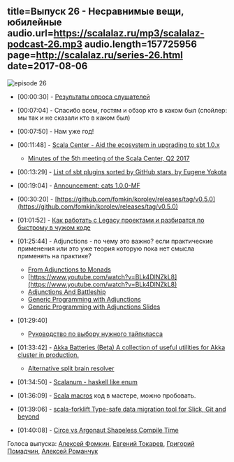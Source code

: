 title=Выпуск 26 - Несравнимые вещи, юбилейные
audio.url=https://scalalaz.ru/mp3/scalalaz-podcast-26.mp3
audio.length=157725956
page=http://scalalaz.ru/series-26.html
date=2017-08-06
----
![episode 26](img/episode26.png)

- <span>[00:00:30]</span> - [Результаты опроса слушателей](https://docs.google.com/forms/d/14KWpoF8nI4xXoN8jVGH1i-zehjLKytXpQQMKdTDVQ5U/edit#responses)

- <span>[00:07:04]</span> - Спасибо всем, гостям и обзор кто в каком был (спойлер: мы так и не сказали кто в каком был)
- <span>[00:07:50]</span> - Нам уже год!
- <span>[00:11:48]</span> - [Scala Center - Aid the ecosystem in upgrading to sbt 1.0.x](https://gist.github.com/larsrh/310a470a43c62cc1d44b94586022717d)
    - [Minutes of the 5th meeting of the Scala Center, Q2 2017](https://scala.epfl.ch/minutes/2017/05/30/may-30-2017.html)
- <span>[00:13:29]</span> - [List of sbt plugins sorted by GitHub stars. by Eugene Yokota](https://gist.github.com/eed3si9n/a21f465463d21a5ea97754761f64f2d3)
- <span>[00:19:04]</span> - [Announcement: cats 1.0.0-MF](http://typelevel.org/blog/2017/08/04/cats-1.0-mf.html)
- <span>[00:30:20]</span> - [https://github.com/fomkin/korolev/releases/tag/v0.5.0](https://github.com/fomkin/korolev/releases/tag/v0.5.0)
- <span>[01:01:52]</span> - [Как работать с Legacy проектами и разбиратся по быстрому в чужом коде](https://www.youtube.com/watch?v=iROZLaQGy4s)
- <span>[01:25:44]</span> - Adjunctions - по чему это важно? если практические применения или это уже теория которую пока нет смысла применять на практике?
    - [From Adjunctions to Monads](http://www.stephendiehl.com/posts/adjunctions.html)
    - [https://www.youtube.com/watch?v=BLk4DlNZkL8](https://www.youtube.com/watch?v=BLk4DlNZkL8)
    - [Adjunctions And Battleship](http://chrispenner.ca/posts/adjunction-battleship)
    - [Generic Programming with Adjunctions](http://www.cs.ox.ac.uk/ralf.hinze/LN.pdf)
    - [Generic Programming with Adjunctions Slides](http://www.cs.ox.ac.uk/ralf.hinze/SSGIP10/Slides.pdf)
- <span>[01:29:40]</span>
    - [Руководство по выбору нужного тайпкласса](img/episode26-scheme.png)
- <span>[01:33:42]</span> - [Akka Batteries (Beta) A collection of useful utilities for Akka cluster in production.](https://github.com/PaytmLabs/akka-batteries)
    - [Alternative split brain resolver](https://www.reddit.com/r/scala/comments/6r5qr9/an_alternative_splitbrain_resolver/)
- <span>[01:34:50]</span> - [Scalanum - haskell like enum](https://github.com/izeigerman/scalanum)
- <span>[01:36:09]</span> - [Scala macros](https://github.com/scalamacros/scalamacros) код в мастере, можно пробовать.
- <span>[01:39:06]</span> - [scala-forklift Type-safe data migration tool for Slick, Git and beyond](https://github.com/lastland/scala-forklift)
- <span>[01:40:08]</span> - [Circe vs Argonaut Shapeless Compile Time](https://blog.stephenn.com/2017/07/circe-vs-argonaut-shapless-compile-time.html)

Голоса выпуска: [Алексей Фомкин](http://github.com/fomkin/korolev), [Евгений Токарев](http://github.com/strobe), [Григорий Помадчин](https://github.com/pomadchin), [Алексей Романчук](http://github.com/13h3r)

